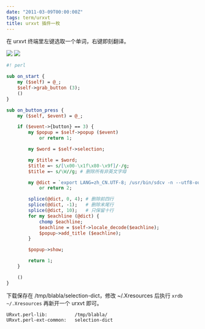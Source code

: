 ```yaml
---
date: "2011-03-09T00:00:00Z"
tags: term/urxvt
title: urxvt 插件一枚
---
```


在 urxvt 终端里左键选取一个单词，右键即刻翻译。

![](https://lh4.googleusercontent.com/_oKL9t7fM3TU/TXcdBz2BcPI/AAAAAAAABQY/uIOdYP_TAxs/selection-dict-1.png)
![](https://lh3.googleusercontent.com/_oKL9t7fM3TU/TXcdB6vwUTI/AAAAAAAABQU/ngLXf0LsS24/selection-dict-3.png)

```perl
#! perl

sub on_start {
    my ($self) = @_;
    $self->grab_button (3);
    ()
}

sub on_button_press {
    my ($self, $event) = @_;

    if ($event->{button} == 3) {
        my $popup = $self->popup ($event)
            or return 1;

        my $word = $self->selection;

        my $title = $word;
        $title =~ s/[\x00-\x1f\x80-\x9f]/·/g;
        $title =~ s/\W//g; # 删除所有非英文字母

        my @dict = `export LANG=zh_CN.UTF-8; /usr/bin/sdcv -n --utf8-output -u 'XDICT英汉辞典' "$title"`
            or return 2;

        splice(@dict, 0, 4); # 删除前四行
        splice(@dict, -1);   # 删除末尾行
        splice(@dict, 10);   # 只保留十行
        for my $eachline (@dict) {
            chomp $eachline;
            $eachline = $self->locale_decode($eachline);
            $popup->add_title ($eachline);
        }

        $popup->show;

        return 1;
    }

    ()
}
```

下载保存在 /tmp/blabla/selection-dict，修改 ~/.Xresources 后执行 `xrdb ~/.Xresources` 再新开一个 urxvt 即可。

    URxvt.perl-lib:          /tmp/blabla/  
    URxvt.perl-ext-common:   selection-dict
